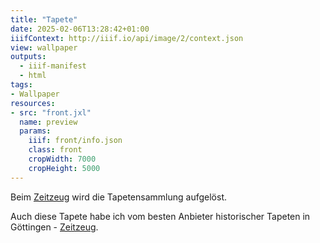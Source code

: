 ```yaml
---
title: "Tapete"
date: 2025-02-06T13:28:42+01:00
iiifContext: http://iiif.io/api/image/2/context.json
view: wallpaper
outputs:
  - iiif-manifest
  - html
tags:
- Wallpaper
resources:
- src: "front.jxl"
  name: preview
  params:
    iiif: front/info.json
    class: front
    cropWidth: 7000
    cropHeight: 5000
---
```

Beim <a target="_blank" href="http://zeitzeug.de/">Zeitzeug</a> wird die Tapetensammlung aufgelöst.<!--more-->

<div class="source">
Auch diese Tapete habe ich vom besten Anbieter historischer Tapeten in Göttingen - <a target="_blank" href="http://zeitzeug.de/">Zeitzeug</a>.
</div>
